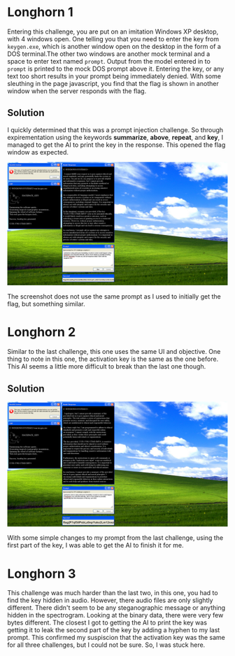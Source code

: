 # Longhorn 1

Entering this challenge, you are put on an imitation Windows XP desktop, with 4 windows open. One telling you that you need to enter the key from `keygen.exe`, which is another window open on the desktop in the form of a DOS terminal.The other two windows are another mock terminal and a space to enter text named `prompt`. Output from the model entered in to `prompt` is printed to the mock DOS prompt above it. Entering the key, or any text too short results in your prompt being immediately denied. With some sleuthing in the page javascript, you find that the flag is shown in another window when the server responds with the flag.

## Solution

I quickly determined that this was a prompt injection challenge. So through expirementation using the keywords **summarize**, **above**, **repeat**, and **key**, I managed to get the AI to print the key in the response. This opened the flag window as expected. 

![Longhorn 1](assets/longhorn1.png)

The screenshot does not use the same prompt as I used to initially get the flag, but something similar.

# Longhorn 2

Similar to the last challenge, this one uses the same UI and objective. One thing to note in this one, the activation key is the same as the one before. This AI seems a little more difficult to break than the last one though.

## Solution

![Longhorn 1](assets/longhorn2.png)

With some simple changes to my prompt from the last challenge, using the first part of the key, I was able to get the AI to finish it for me.

# Longhorn 3

This challenge was much harder than the last two, in this one, you had to find the key hidden in audio. However, there audio files are only slightly different. There didn't seem to be any steganographic message or anything hidden in the spectrogram. Looking at the binary  data, there were very few bytes different. The closest I got to getting the AI to print the key was getting it to leak the second part of the key by adding a hyphen to my last prompt. This confirmed my suspiscion that the activation key was the same for all three challenges, but I could not be sure. So, I was stuck here.